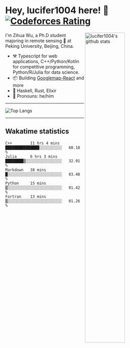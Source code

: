 # Hey, lucifer1004 here! :wave: [![Codeforces Rating](https://cfrating.ihcr.top/?user=lucifer1004&style=flat-square)](https://codeforces.com/profile/lucifer1004)

<img width="50%" align="right" alt="lucifer1004's github stats" src="https://github-readme-stats.vercel.app/api?username=lucifer1004&show_icons=true">

I'm Zihua Wu, a Ph.D student majoring in remote sensing :satellite: at Peking University, Beijing, China.

- :hammer_and_pick: Typescript for web applications, C++/Python/Kotlin for competitive programming, Python/R/Julia for data science.
- :package: Building [Googlemap-React](https://github.com/googlemap-react/googlemap-react) and more
- :seedling: Haskell, Rust, Elixir
- :man: Pronouns: he/him

---

![Top Langs](https://github-readme-stats.vercel.app/api/top-langs/?username=lucifer1004&layout=compact)

---

## Wakatime statistics

<!--START_SECTION:waka-->
```text
C++        11 hrs 4 mins   ███████████████░░░░░░░░░░   60.18 % 
Julia      6 hrs 3 mins    ████████▒░░░░░░░░░░░░░░░░   32.91 % 
Markdown   38 mins         █░░░░░░░░░░░░░░░░░░░░░░░░   03.48 % 
Python     15 mins         ▒░░░░░░░░░░░░░░░░░░░░░░░░   01.42 % 
Fortran    13 mins         ▒░░░░░░░░░░░░░░░░░░░░░░░░   01.26 % 
```
<!--END_SECTION:waka-->

